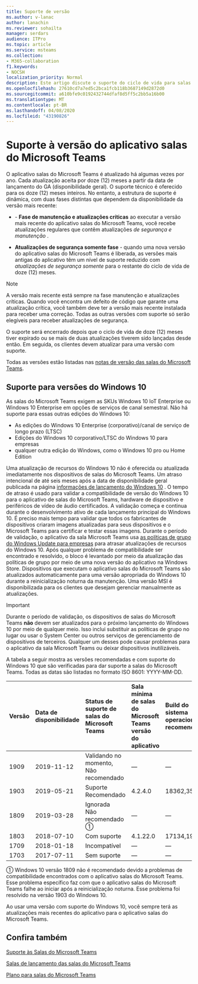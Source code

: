 ```yaml
---
title: Suporte de versão
ms.author: v-lanac
author: lanachin
ms.reviewer: sohailta
manager: serdars
audience: ITPro
ms.topic: article
ms.service: msteams
ms.collection:
- M365-collaboration
f1.keywords:
- NOCSH
localization_priority: Normal
description: Este artigo discute o suporte do ciclo de vida para salas do Microsoft Teams.
ms.openlocfilehash: 27610cd7a7ed5c2bca1fcb118b3687149d2872d0
ms.sourcegitcommit: a610bfe9c0192432744dfaf8d5ff5c2bb5a16b00
ms.translationtype: MT
ms.contentlocale: pt-BR
ms.lasthandoff: 04/08/2020
ms.locfileid: "43190826"
---
```

# <a name="microsoft-teams-rooms-app-version-support"></a>Suporte à versão do aplicativo salas do Microsoft Teams
 
O aplicativo salas do Microsoft Teams é atualizado há algumas vezes por ano. Cada atualização aceita por doze (12) meses a partir da data de lançamento do GA (disponibilidade geral). O suporte técnico é oferecido para os doze (12) meses inteiros. No entanto, a estrutura de suporte é dinâmica, com duas fases distintas que dependem da disponibilidade da versão mais recente:

- \- **Fase de manutenção e atualizações críticas** ao executar a versão mais recente do aplicativo salas do Microsoft Teams, você recebe atualizações regulares que contêm atualizações *de segurança e manutenção* .

- **Atualizações de segurança somente fase** \- quando uma nova versão do aplicativo salas do Microsoft Teams é liberada, as versões mais antigas do aplicativo têm um nível de suporte reduzido com *atualizações de segurança somente* para o restante do ciclo de vida de doze (12) meses.

> [!NOTE]
> A versão mais recente está sempre na fase manutenção e atualizações críticas. Quando você encontra um defeito de código que garante uma atualização crítica, você também deve ter a versão mais recente instalada para receber uma correção. Todas as outras versões com suporte só serão elegíveis para receber atualizações de segurança.

O suporte será encerrado depois que o ciclo de vida de doze (12) meses tiver expirado ou se mais de duas atualizações tiverem sido lançadas desde então. Em seguida, os clientes devem atualizar para uma versão com suporte.

Todas as versões estão listadas nas [notas de versão das salas do Microsoft Teams](rooms-release-note.md).

## <a name="windows-10-release-support"></a>Suporte para versões do Windows 10

As salas do Microsoft Teams exigem as SKUs Windows 10 IoT Enterprise ou Windows 10 Enterprise em opções de serviços de canal semestral. Não há suporte para essas outras edições do Windows 10:

- As edições do Windows 10 Enterprise (corporativo)/canal de serviço de longo prazo (LTSC)
- Edições do Windows 10 corporativo/LTSC do Windows 10 para empresas
- qualquer outra edição do Windows, como o Windows 10 pro ou Home Edition

Uma atualização de recursos do Windows 10 não é oferecida ou atualizada imediatamente nos dispositivos de salas do Microsoft Teams. Um atraso intencional de até seis meses após a data de disponibilidade geral publicada na página [informações de lançamento do Windows 10](https://docs.microsoft.com/windows/release-information/) . O tempo de atraso é usado para validar a compatibilidade de versão do Windows 10 para o aplicativo de salas do Microsoft Teams, hardware de dispositivo e periféricos de vídeo de áudio certificados. A validação começa e continua durante o desenvolvimento ativo de cada lançamento principal do Windows 10. É preciso mais tempo para validar que todos os fabricantes de dispositivos criaram imagens atualizadas para seus dispositivos e o Microsoft Teams para certificar e testar essas imagens. Durante o período de validação, o aplicativo da sala Microsoft Teams usa [as políticas de grupo do Windows Update para empresas](https://docs.microsoft.com/windows/deployment/update/waas-manage-updates-wufb) para atrasar atualizações de recursos do Windows 10. Após qualquer problema de compatibilidade ser encontrado e resolvido, o bloco é levantado por meio da atualização das políticas de grupo por meio de uma nova versão do aplicativo na Windows Store. Dispositivos que executam o aplicativo salas do Microsoft Teams são atualizados automaticamente para uma versão apropriada do Windows 10 durante a reinicialização noturna da manutenção. Uma versão MSI é disponibilizada para os clientes que desejam gerenciar manualmente as atualizações.  

> [!IMPORTANT]
> Durante o período de validação, os dispositivos de salas do Microsoft Teams **não** devem ser atualizados para o próximo lançamento do Windows 10 por meio de qualquer meio. Isso inclui substituir as políticas de grupo no lugar ou usar o System Center ou outros serviços de gerenciamento de dispositivos de terceiros. Qualquer um desses pode causar problemas para o aplicativo da sala Microsoft Teams ou deixar dispositivos inutilizáveis.  

A tabela a seguir mostra as versões recomendadas e com suporte do Windows 10 que são verificadas para dar suporte a salas do Microsoft Teams. Todas as datas são listadas no formato ISO 8601: YYYY-MM-DD.

|Versão  |Data de disponibilidade   |Status de suporte de salas do Microsoft Teams   |Sala mínima de salas do Microsoft Teams versão do aplicativo | Build do sistema operacional recomendado  |
|:---  |:---       |:---                                  |:---     |:---     |
| 1909 |2019-11-12 |Validando no momento, <br/>Não recomendado|&#x2014; |&#x2014; |
| 1903 |2019-05-21 |Suporte <br/>Recomendado  |4.2.4.0 |18362,356 |
| 1809 |2019-03-28 |Ignorada <br/>Não recomendado &#x2780;|&#x2014; |&#x2014; |
| 1803 |2018-07-10 |Com suporte                             |4.1.22.0 |17134,191|
| 1709 |2018-01-18 |Incompatível                         |&#x2014; |&#x2014; |
| 1703 |2017-07-11 |Sem suporte                         |&#x2014; |&#x2014; |

&#x2780; Windows 10 versão 1809 não é recomendado devido a problemas de compatibilidade encontrados com o aplicativo salas do Microsoft Teams. Esse problema específico faz com que o aplicativo salas do Microsoft Teams falhe ao iniciar após a reinicialização noturna. Esse problema foi resolvido na versão 1903 do Windows 10.  

Ao usar uma versão com suporte do Windows 10, você sempre terá as atualizações mais recentes do aplicativo para o aplicativo salas do Microsoft Teams.  

## <a name="see-also"></a>Confira também

[Suporte às Salas do Microsoft Teams](https://support.office.com/article/Skype-Room-Systems-version-2-help-e667f40e-5aab-40c1-bd68-611fe0002ba2)

[Salas de lançamento das salas do Microsoft Teams](rooms-release-note.md)

[Plano para salas do Microsoft Teams](rooms-plan.md)
